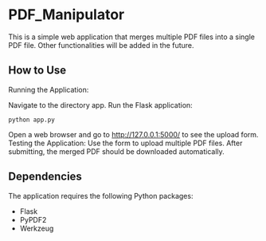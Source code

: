 # PDF_Manipulator

This is a simple web application that merges multiple PDF files into a single PDF file. Other functionalities will be added in the future.

## How to Use

Running the Application:

Navigate to the directory app.
Run the Flask application:

```
python app.py
```

Open a web browser and go to http://127.0.0.1:5000/ to see the upload form.
Testing the Application:
Use the form to upload multiple PDF files.
After submitting, the merged PDF should be downloaded automatically.

## Dependencies

The application requires the following Python packages:

- Flask
- PyPDF2
- Werkzeug